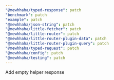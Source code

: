 ```yaml
---
"@mewhhaha/typed-response": patch
"benchmark": patch
"example": patch
"@mewhhaha/json-string": patch
"@mewhhaha/little-fetcher": patch
"@mewhhaha/little-router": patch
"@mewhhaha/little-router-plugin-data": patch
"@mewhhaha/little-router-plugin-query": patch
"@mewhhaha/typed-request": patch
"@mewhhaha/config": patch
"@mewhhaha/testing": patch
---
```


Add empty helper response
